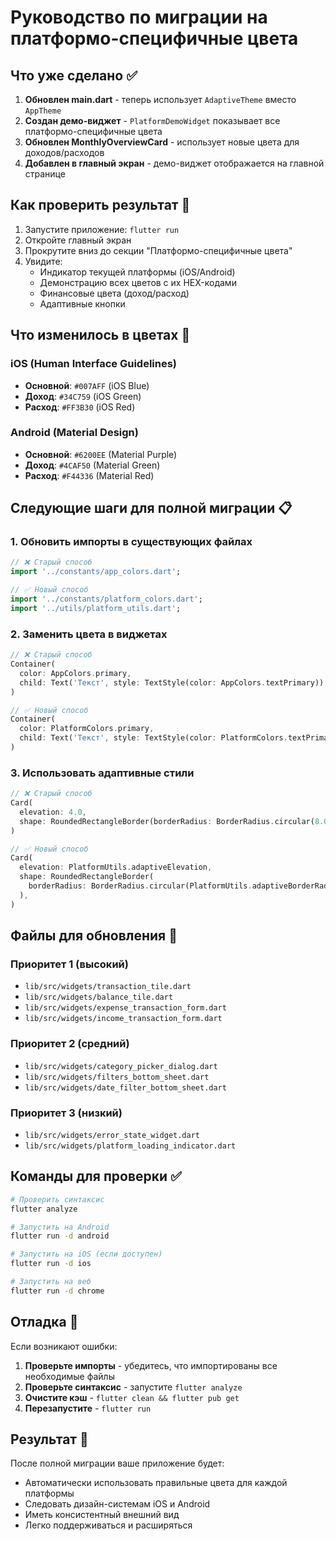 # Руководство по миграции на платформо-специфичные цвета

## Что уже сделано ✅

1. **Обновлен main.dart** - теперь использует `AdaptiveTheme` вместо `AppTheme`
2. **Создан демо-виджет** - `PlatformDemoWidget` показывает все платформо-специфичные цвета
3. **Обновлен MonthlyOverviewCard** - использует новые цвета для доходов/расходов
4. **Добавлен в главный экран** - демо-виджет отображается на главной странице

## Как проверить результат 🎯

1. Запустите приложение: `flutter run`
2. Откройте главный экран
3. Прокрутите вниз до секции "Платформо-специфичные цвета"
4. Увидите:
   - Индикатор текущей платформы (iOS/Android)
   - Демонстрацию всех цветов с их HEX-кодами
   - Финансовые цвета (доход/расход)
   - Адаптивные кнопки

## Что изменилось в цветах 🎨

### iOS (Human Interface Guidelines)
- **Основной**: `#007AFF` (iOS Blue)
- **Доход**: `#34C759` (iOS Green)  
- **Расход**: `#FF3B30` (iOS Red)

### Android (Material Design)
- **Основной**: `#6200EE` (Material Purple)
- **Доход**: `#4CAF50` (Material Green)
- **Расход**: `#F44336` (Material Red)

## Следующие шаги для полной миграции 📋

### 1. Обновить импорты в существующих файлах

```dart
// ❌ Старый способ
import '../constants/app_colors.dart';

// ✅ Новый способ  
import '../constants/platform_colors.dart';
import '../utils/platform_utils.dart';
```

### 2. Заменить цвета в виджетах

```dart
// ❌ Старый способ
Container(
  color: AppColors.primary,
  child: Text('Текст', style: TextStyle(color: AppColors.textPrimary)),
)

// ✅ Новый способ
Container(
  color: PlatformColors.primary,
  child: Text('Текст', style: TextStyle(color: PlatformColors.textPrimary)),
)
```

### 3. Использовать адаптивные стили

```dart
// ❌ Старый способ
Card(
  elevation: 4.0,
  shape: RoundedRectangleBorder(borderRadius: BorderRadius.circular(8.0)),
)

// ✅ Новый способ
Card(
  elevation: PlatformUtils.adaptiveElevation,
  shape: RoundedRectangleBorder(
    borderRadius: BorderRadius.circular(PlatformUtils.adaptiveBorderRadius),
  ),
)
```

## Файлы для обновления 🔄

### Приоритет 1 (высокий)
- `lib/src/widgets/transaction_tile.dart`
- `lib/src/widgets/balance_tile.dart`
- `lib/src/widgets/expense_transaction_form.dart`
- `lib/src/widgets/income_transaction_form.dart`

### Приоритет 2 (средний)
- `lib/src/widgets/category_picker_dialog.dart`
- `lib/src/widgets/filters_bottom_sheet.dart`
- `lib/src/widgets/date_filter_bottom_sheet.dart`

### Приоритет 3 (низкий)
- `lib/src/widgets/error_state_widget.dart`
- `lib/src/widgets/platform_loading_indicator.dart`

## Команды для проверки ✅

```bash
# Проверить синтаксис
flutter analyze

# Запустить на Android
flutter run -d android

# Запустить на iOS (если доступен)
flutter run -d ios

# Запустить на веб
flutter run -d chrome
```

## Отладка 🐛

Если возникают ошибки:

1. **Проверьте импорты** - убедитесь, что импортированы все необходимые файлы
2. **Проверьте синтаксис** - запустите `flutter analyze`
3. **Очистите кэш** - `flutter clean && flutter pub get`
4. **Перезапустите** - `flutter run`

## Результат 🎉

После полной миграции ваше приложение будет:
- Автоматически использовать правильные цвета для каждой платформы
- Следовать дизайн-системам iOS и Android
- Иметь консистентный внешний вид
- Легко поддерживаться и расширяться 